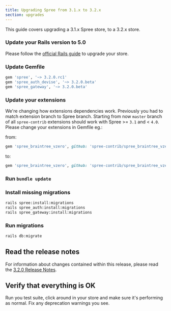 ```yaml
---
title: Upgrading Spree from 3.1.x to 3.2.x
section: upgrades
---
```


This guide covers upgrading a 3.1.x Spree store, to a 3.2.x store.

### Update your Rails version to 5.0

Please follow the
[official Rails guide](http://edgeguides.rubyonrails.org/upgrading_ruby_on_rails.html#upgrading-from-rails-4-2-to-rails-5-0)
to upgrade your store.

### Update Gemfile

```ruby
gem 'spree', '~> 3.2.0.rc1'
gem 'spree_auth_devise', '~> 3.2.0.beta'
gem 'spree_gateway', '~> 3.2.0.beta'
```

### Update your extensions

We're changing how extensions dependencies work. Previously you had to match
extension branch to Spree branch. Starting from now `master` branch of all
`spree-contrib` extensions should work with Spree >= `3.1` and < `4.0`. Please change
your extensions in Gemfile eg.:

from:
```ruby
gem 'spree_braintree_vzero', github: 'spree-contrib/spree_braintree_vzero', branch: '3-1-stable'
```

to:
```ruby
gem 'spree_braintree_vzero', github: 'spree-contrib/spree_braintree_vzero'
```

### Run `bundle update`

### Install missing migrations

```bash
rails spree:install:migrations
rails spree_auth:install:migrations
rails spree_gateway:install:migrations
```

### Run migrations

```bash
rails db:migrate
```

## Read the release notes

For information about changes contained within this release, please read the [3.2.0 Release Notes](http://guides.spreecommerce.org/release_notes/spree_3_2_0.html).

## Verify that everything is OK

Run you test suite, click around in your store and make sure it's performing as normal. Fix any deprecation warnings you see.
